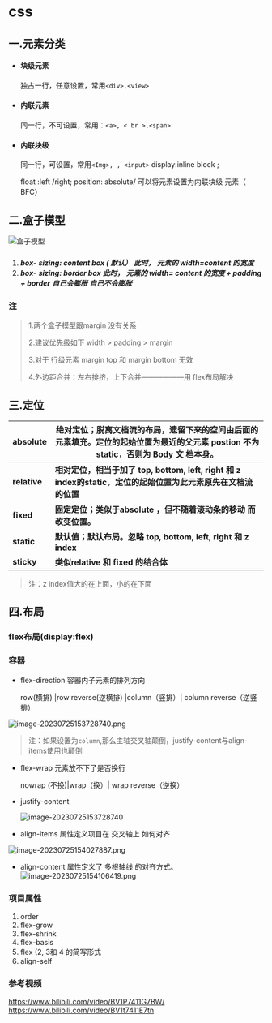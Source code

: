 # css

## 一.元素分类

+ #### 块级元素

  独占一行，任意设置，常用``<div>,<view> ``

+ #### 内联元素

  同一行，不可设置，常用：``<a>, < br >,<span>``

+ #### 内联块级

  同一行，可设置，常用``<Img>, , <input>`` display:inline block ;

  float :left /right; position: absolute/ 可以将元素设置为内联块级 元素（ BFC）      

## 二.盒子模型

![盒子模型][1]

###   

1. ***box***-
   ***sizing: content box ( 默认）***
     ***此时，***
     ***元素的 width=content 的宽度***
2. ***box***-
   ***sizing: border box***
     ***此时，***
     ***元素的 width= content 的宽度 + padding + border***
     ***自己会膨胀***
     ***自己不会膨胀***          

### 注

> 1.两个盒子模型跟margin 没有关系
>
> 2.建议优先级如下
> width > padding > margin
>
> 3.对于 行级元素 margin top 和 margin bottom 无效
>
> 4.外边距合并：左右排挤，上下合并——————用 flex布局解决

## 三.定位

| absolute     | 绝对定位；脱离文档流的布局，遗留下来的空间由后面的元素填充。定位的起始位置为最近的父元素 postion 不为 static，否则为 Body ⽂ 档本身。 |
| ------------ | ------------------------------------------------------------ |
| **relative** | **相对定位，相当于加了 top, bottom, left, right 和 z index的static**，**定位的起始位置为此元素原先在文档流的位置** |
| **fixed**    | **固定定位；类似于absolute ，但不随着滚动条的移动 ⽽ 改变位置。** |
| **static**   | **默认值；默认布局。忽略 top, bottom, left, right 和 z index** |
| **sticky**   | **类似relative 和 fixed 的结合体**                           |

> 注：z index值大的在上面，小的在下面

## 四.布局

### flex布局(display:flex)

### 容器

+ flex-direction 容器内子元素的排列方向

  row(横排) |row reverse(逆横排) |column（竖排）| column reverse（逆竖排）

![image-20230725153728740.png](https://s2.loli.net/2023/07/25/JCzbLKo4nXSHfTB.png)
> 注：如果设置为``column``,那么主轴交叉轴颠倒，justify-content与align-items使用也颠倒

+ flex-wrap 元素放不下了是否换行

  nowrap (不换)|wrap（换）| wrap reverse（逆换）

+ justify-content

  ![image-20230725153728740](https://s2.loli.net/2023/07/25/aMRiPvnuTmfC2lc.png)

+ align-items 属性定义项目在 交叉轴上 如何对齐

![image-20230725154027887.png](https://s2.loli.net/2023/07/25/xXk1PjAp7QMLr4U.png)

+ align-content 属性定义了 多根轴线 的对齐方式。
![image-20230725154106419.png](https://s2.loli.net/2023/07/25/QiLlRE5hgxYtOMX.png)

### 项目属性

1. order
2. flex-grow
3. flex-shrink
4. flex-basis
5. flex (2, 3和 4 的简写形式
6. align-self



### 参考视频
https://www.bilibili.com/video/BV1P7411G7BW/
https://www.bilibili.com/video/BV1t7411E7tn



  [1]: https://s2.loli.net/2023/07/25/Jex25GYmUnNDcwA.png

















